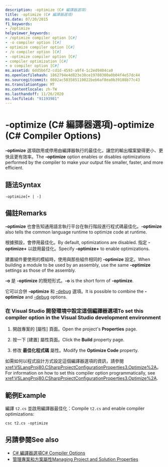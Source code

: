 ```yaml
---
description: -optimize (C# 編譯器選項)
title: -optimize (C# 編譯器選項)
ms.date: 07/20/2015
f1_keywords:
- /optimize
helpviewer_keywords:
- /optimize compiler option [C#]
- -o compiler option [C#]
- optimize compiler option [C#]
- /o compiler option [C#]
- -optimize compiler option [C#]
- compiler optimization [C#]
- o compiler option [C#]
ms.assetid: 6dd5b6f2-cd1d-4593-a9f4-1c2ed9404ca0
ms.openlocfilehash: 1862794e4d823e38ce19780300a0b04f4e57dc44
ms.sourcegitcommit: 0802ac583585110022beb6af8ea0b39188b77c43
ms.translationtype: MT
ms.contentlocale: zh-TW
ms.lasthandoff: 11/26/2020
ms.locfileid: "91193981"
---
```

# <a name="-optimize-c-compiler-options"></a><span data-ttu-id="826cc-103">-optimize (C# 編譯器選項)</span><span class="sxs-lookup"><span data-stu-id="826cc-103">-optimize (C# Compiler Options)</span></span>

<span data-ttu-id="826cc-104">**-optimize** 選項啟用或停用由編譯器執行的最佳化，讓您的輸出檔案變得更小、更快且更有效率。</span><span class="sxs-lookup"><span data-stu-id="826cc-104">The **-optimize** option enables or disables optimizations performed by the compiler to make your output file smaller, faster, and more efficient.</span></span>  
  
## <a name="syntax"></a><span data-ttu-id="826cc-105">語法</span><span class="sxs-lookup"><span data-stu-id="826cc-105">Syntax</span></span>  
  
```console  
-optimize[+ | -]  
```  
  
## <a name="remarks"></a><span data-ttu-id="826cc-106">備註</span><span class="sxs-lookup"><span data-stu-id="826cc-106">Remarks</span></span>  

 <span data-ttu-id="826cc-107">**-optimize** 也會告知通用語言執行平台在執行階段進行程式碼最佳化。</span><span class="sxs-lookup"><span data-stu-id="826cc-107">**-optimize** also tells the common language runtime to optimize code at runtime.</span></span>  
  
 <span data-ttu-id="826cc-108">根據預設，會停用最佳化。</span><span class="sxs-lookup"><span data-stu-id="826cc-108">By default, optimizations are disabled.</span></span> <span data-ttu-id="826cc-109">指定 **-optimize+** 以啟用最佳化。</span><span class="sxs-lookup"><span data-stu-id="826cc-109">Specify **-optimize+** to enable optimizations.</span></span>  
  
 <span data-ttu-id="826cc-110">建置組件要使用的模組時，使用與那些組件相同的 **-optimize** 設定。</span><span class="sxs-lookup"><span data-stu-id="826cc-110">When building a module to be used by an assembly, use the same **-optimize** settings as those of the assembly.</span></span>  
  
 <span data-ttu-id="826cc-111">**-o** 是 **-optimize** 的簡短形式。</span><span class="sxs-lookup"><span data-stu-id="826cc-111">**-o** is the short form of **-optimize**.</span></span>  
  
 <span data-ttu-id="826cc-112">它可以合併 **-optimize** 和 [-debug](./debug-compiler-option.md) 選項。</span><span class="sxs-lookup"><span data-stu-id="826cc-112">It is possible to combine the **-optimize** and [-debug](./debug-compiler-option.md) options.</span></span>  
  
### <a name="to-set-this-compiler-option-in-the-visual-studio-development-environment"></a><span data-ttu-id="826cc-113">在 Visual Studio 開發環境中設定這個編譯器選項</span><span class="sxs-lookup"><span data-stu-id="826cc-113">To set this compiler option in the Visual Studio development environment</span></span>  
  
1. <span data-ttu-id="826cc-114">開啟專案的 [屬性] 頁面。</span><span class="sxs-lookup"><span data-stu-id="826cc-114">Open the project's **Properties** page.</span></span>  
  
2. <span data-ttu-id="826cc-115">按一下 [建置] 屬性頁面。</span><span class="sxs-lookup"><span data-stu-id="826cc-115">Click the **Build** property page.</span></span>  
  
3. <span data-ttu-id="826cc-116">修改 **最佳化程式碼** 屬性。</span><span class="sxs-lookup"><span data-stu-id="826cc-116">Modify the **Optimize Code** property.</span></span>  
  
 <span data-ttu-id="826cc-117">如需如何以程式設計方式設定這個編譯器選項的資訊，請參閱 <xref:VSLangProj80.CSharpProjectConfigurationProperties3.Optimize%2A>。</span><span class="sxs-lookup"><span data-stu-id="826cc-117">For information on how to set this compiler option programmatically, see <xref:VSLangProj80.CSharpProjectConfigurationProperties3.Optimize%2A>.</span></span>  
  
## <a name="example"></a><span data-ttu-id="826cc-118">範例</span><span class="sxs-lookup"><span data-stu-id="826cc-118">Example</span></span>  

 <span data-ttu-id="826cc-119">編譯 `t2.cs` 並啟用編譯器最佳化：</span><span class="sxs-lookup"><span data-stu-id="826cc-119">Compile `t2.cs` and enable compiler optimizations:</span></span>  
  
```console  
csc t2.cs -optimize  
```  
  
## <a name="see-also"></a><span data-ttu-id="826cc-120">另請參閱</span><span class="sxs-lookup"><span data-stu-id="826cc-120">See also</span></span>

- [<span data-ttu-id="826cc-121">C# 編譯器選項</span><span class="sxs-lookup"><span data-stu-id="826cc-121">C# Compiler Options</span></span>](./index.md)
- [<span data-ttu-id="826cc-122">管理專案和方案屬性</span><span class="sxs-lookup"><span data-stu-id="826cc-122">Managing Project and Solution Properties</span></span>](/visualstudio/ide/managing-project-and-solution-properties)
